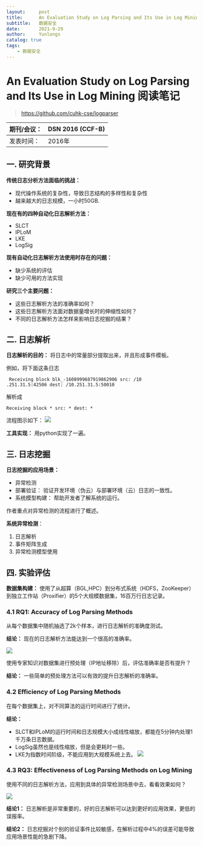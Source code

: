 ```yaml
---
layout:     post
title:      An Evaluation Study on Log Parsing and Its Use in Log Mining 阅读笔记
subtitle:   数据安全
date:       2021-9-29
author:     Yunlongs
catalog: true
tags:
    - 数据安全
---
```


# An Evaluation Study on Log Parsing and Its Use in Log Mining 阅读笔记
> https://github.com/cuhk-cse/logparser

|期刊/会议： |DSN 2016 (CCF-B)|
| ---|---|
|发表时间：|2016年|


## 一. 研究背景

**传统日志分析方法面临的挑战：**
- 现代操作系统的复杂性，导致日志结构的多样性和复杂性
- 越来越大的日志规模，一小时50GB.


**现在有的四种自动化日志解析方法：**
- SLCT
- IPLoM
- LKE
- LogSig

**现有自动化日志解析方法使用时存在的问题：**
- 缺少系统的评估
- 缺少可用的方法实现

**研究三个主要问题：**
- 这些日志解析方法的准确率如何？
- 这些日志解析方法面对数据量增长时的伸缩性如何？
- 不同的日志解析方法怎样来影响日志挖掘的结果？
  

## 二. 日志解析

**日志解析的目的：**
将日志中的常量部分提取出来，并且形成事件模板。

例如，将下面这条日志
```
 Receiving block blk_-1608999687919862906 src: /10
.251.31.5:42506 dest: /10.251.31.5:50010
```
解析成
```
Receiving block * src: * dest: *
```

流程图示如下：
![](https://yunlongs-1253041399.cos.ap-chengdu.myqcloud.com/image/image/logparser-1.png)


**工具实现：**
用python实现了一遍。


## 三. 日志挖掘

**日志挖掘的应用场景：**
- 异常检测
- 部署验证： 验证开发环境（伪云）与部署环境（云）日志的一致性。
- 系统模型构建： 帮助开发者了解系统的运行。



作者重点对异常检测的流程进行了概述。

**系统异常检测**：
1. 日志解析
2. 事件矩阵生成
3. 异常检测模型使用

## 四. 实验评估
**数据集构建：**
使用了从超算（BGL,HPC）到分布式系统（HDFS，ZooKeeper）到独立工作站（Proxifier）的5个大规模数据集，16百万行日志记录。

### 4.1 RQ1: Accuracy of Log Parsing Methods

从每个数据集中随机抽选了2k个样本，进行日志解析的准确度测试。

**结论：** 现在的日志解析方法能达到一个很高的准确率。

![](https://yunlongs-1253041399.cos.ap-chengdu.myqcloud.com/image/image/logparser-2.png)


使用专家知识对数据集进行预处理（IP地址移除）后，评估准确率是否有提升？

**结论：** 一些简单的预处理方法可以有效的提升日志解析的准确率。

### 4.2 Efficiency of Log Parsing Methods
在每个数据集上，对不同算法的运行时间进行了统计。

**结论：**
- SLCT和IPLoM的运行时间和日志规模大小成线性缩放，都能在5分钟内处理1千万条日志数据。
- LogSig虽然也是线性缩放，但是会更耗时一些。
- LKE为指数时间阶级，不能应用到大规模系统上去。
![](https://yunlongs-1253041399.cos.ap-chengdu.myqcloud.com/image/image/logparser-3.png)


### 4.3 RQ3: Effectiveness of Log Parsing Methods on Log Mining
使用不同的日志解析方法，应用到具体的异常检测场景中去，看看效果如何？

![](https://yunlongs-1253041399.cos.ap-chengdu.myqcloud.com/image/image/logparser-4.png)

**结论1：**
日志解析是非常重要的，好的日志解析可以达到更好的应用效果，更低的误报率。

**结论2：** 
日志挖掘对个别的验证事件比较敏感，在解析过程中4%的误差可能导致应用场景性能的急剧下降。